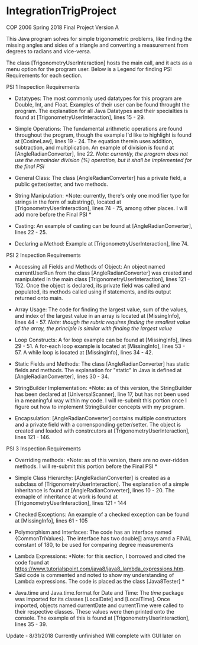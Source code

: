 # IntegrationTrigProject
COP 2006 Spring 2018 Final Project
Version A

This Java program solves for simple trigonometric problems, like finding the missing angles and sides of a triangle and converting a measurement from degrees to radians and vice-versa.

The class [TrigonometryUserInteraction] hosts the main call, and it acts as a menu option for the program user. 
Below is a Legend for finding PSI Requirements for each section.

PSI 1 Inspection Requirements
  - Datatypes:
  The most commonly used datatypes for this program are Double, Int, and Float. Examples of their user can be found throught the     program.
  The explanation for all Java Datatypes and their specialties is found at [TrigonometryUserInteraction], lines 15 - 29.
 
  - Simple Operations: 
  The fundamental arithmetic operations are found throughout the program, though the example I'd like to highlight is found at 
  [CosineLaw], lines 19 - 24. The equation therein uses addition, subtraction, and multiplication. An example of division is found at
  [AngleRadianConverter], line 22.
  *Note: currently, the program does not use the remainder division (%) operation, but it shall be implemented for the final PSI*
 
  - General Class:
  The class [AngleRadianConverter] has a private field, a public getter/setter, and two methods.
  
  - String Manipulation:
  *Note: currently, there's only one modifier type for strings in the form of substring(), located at [TrigonometryUserInteraction],
  lines 74 - 75, among other places.  I will add more before the Final PSI *
  
  - Casting:
  An example of casting can be found at [AngleRadianConverter], lines 22 - 25. 
  
  - Declaring a Method: 
  Example at [TrigonometryUserInteraction], line 74.  
 
 PSI 2 Inspection Requirements
  - Accessing all Fields and Methods of Object:
  An object named currentUserRun from the class [AngleRadianConverter] was created  and manipulated in the main class
  [TrigonometryUserInteraction], lines 121 - 152. Once the object is declared, its private field was called and populated, its methods
  called using if statements, and its output returned onto main. 
 
  - Array Usage:
  The code for finding the largest value, sum of the values, and index of the largest value in an array is located at [MissingInfo], 
  lines 44 - 57. 
  *Note: though the rubric requires finding the smallest value of the array, the principle is similar with finding the largest value*
  
  - Loop Constructs:
  A for loop example can be found at [MissingInfo], lines 29 - 51.
  A for-each loop example is located at [MissingInfo], lines 53 - 57.
  A while loop is located at [MissingInfo], lines 34 - 42.
  
  - Static Fields and Methods: 
  The class [AngleRadianConverter] has static fields and methods. The explanation for "static" in Java is defined at
  [AngleRadianConverter], lines 30 - 34.
  
  - StringBuilder Implementation:
  *Note: as of this version, the StringBuilder has been declared at [UniversalScanner], line 17, but has not been used in a meaningful
  way within my code. I will re-submit this portion once I figure out how to implement StringBuilder concepts with my program.
  
  - Encapsulation: 
  [AngleRadianConverter] contains multiple constructors and a private field with a corrensponding getter/setter. The object is created
  and loaded with constrcutors at [TrigonometryUserInteraction], lines 121 - 146. 
 
PSI 3 Inspection Requirements

  - Overriding methods:
  *Note: as of this version, there are no over-ridden methods. I will re-submit this portion before the Final PSI *
  
  - Simple Class Hierarchy:
  [AngleRadianConverter] is created as a subclass of [TrigonometryUserInteraction]. The explanation of a simple inheritance is found at 
  [AngleRadianConverter], lines 10 - 20. The exmaple of inheritance at work is found at [TrigonometryUserInteraction], lines 121 - 144
  
  - Checked Exceptions: 
  An example of a checked exception can be found at [MissingInfo], lines 61 - 105
  
  - Polymorphism and Interfaces:
  The code has an interface named {CommonTriValues}. The interface has two double[] arrays amd a FINAL constant of 180, to be used 
  for comparing degree measurements
  
  - Lambda Expressions:
  *Note: for this section, I borrowed and cited the code found at https://www.tutorialspoint.com/java8/java8_lambda_expressions.htm. 
  Said code is commented and noted to show my understanding of Lambda expressions. The code is placed as the class [Java8Tester] *
  
  - Java.time and Java.time.format for Date and Time:
  The *time* package was imported for its classes [LocalDate] and [LocalTime]. Once imported, objects named currentDate and currentTime
  were called to their respective classes. These values were then printed onto the console. The example of this is found at
  [TrigonometryUserInteraction], lines 35 - 39.
  
Update - 8/31/2018
Currently unfinished
Will complete with GUI later on
